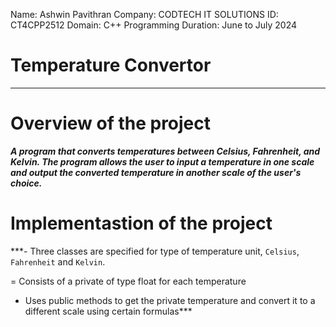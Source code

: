 Name: Ashwin Pavithran
Company: CODTECH IT SOLUTIONS
ID: CT4CPP2512
Domain: C++ Programming
Duration: June to July 2024

# Temperature Convertor

---

# Overview of the project

***A program that converts temperatures between Celsius, Fahrenheit, and Kelvin. The program allows the user to input a temperature in one scale and output the converted temperature in another scale of the user's choice.***

# Implementastion of the project

***- Three classes are specified for type of temperature unit, `Celsius`, `Fahrenheit` and `Kelvin`.

= Consists of a private of type float for each temperature

- Uses public methods to get the private temperature and convert it to a different scale using certain formulas***